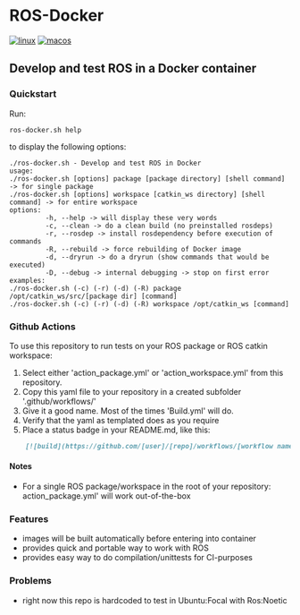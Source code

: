# ROS-Docker
[![linux](https://github.com/autonomousrobotshq/ROS-Docker/workflows/Linux/badge.svg)](https://github.com/autonomousrobotshq/ROS-Docker/actions?workflow=Linux)
[![macos](https://github.com/autonomousrobotshq/ROS-Docker/workflows/MacOS/badge.svg)](https://github.com/autonomousrobotshq/ROS-Docker/actions?workflow=MacOS)
## Develop and test ROS in a Docker container

### Quickstart

Run:

    ros-docker.sh help

to display the following options:

```
./ros-docker.sh - Develop and test ROS in Docker
usage:
./ros-docker.sh [options] package [package directory] [shell command] -> for single package
./ros-docker.sh [options] workspace [catkin_ws directory] [shell command] -> for entire workspace
options:
         -h, --help -> will display these very words
         -c, --clean -> do a clean build (no preinstalled rosdeps)
         -r, --rosdep -> install rosdependency before execution of commands
         -R, --rebuild -> force rebuilding of Docker image
         -d, --dryrun -> do a dryrun (show commands that would be executed)
         -D, --debug -> internal debugging -> stop on first error
examples:
./ros-docker.sh (-c) (-r) (-d) (-R) package /opt/catkin_ws/src/[package dir] [command]
./ros-docker.sh (-c) (-r) (-d) (-R) workspace /opt/catkin_ws [command]
```

### Github Actions

To use this repository to run tests on your ROS package or ROS catkin workspace:

1. Select either 'action_package.yml' or 'action_workspace.yml' from this repository.
2. Copy this yaml file to your repository in a created subfolder '.github/workflows/'
3. Give it a good name. Most of the times 'Build.yml' will do.
4. Verify that the yaml as templated does as you require
5. Place a status badge in your README.md, like this:

```markdown
    [![build](https://github.com/[user]/[repo]/workflows/[workflow name]/badge.svg)](https://github.com/[user]/[repo]/actions?workflow=[workflow name])
```

#### Notes

* For a single ROS package/workspace in the root of your repository: action_package.yml' will work out-of-the-box

### Features

* images will be built automatically before entering into container
* provides quick and portable way to work with ROS
* provides easy way to do compilation/unittests for CI-purposes

### Problems

* right now this repo is hardcoded to test in Ubuntu:Focal with Ros:Noetic
